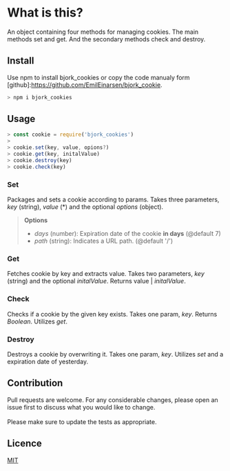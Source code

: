 # What is this?

An object containing four methods for managing cookies. The main methods set and get. And the secondary methods check and destroy.


## Install
Use npm to install bjork_cookies or copy the code manualy form [github]:https://github.com/EmilEinarsen/bjork_cookie.

```bash
> npm i bjork_cookies
```

## Usage
```js
> const cookie = require('bjork_cookies')
>
> cookie.set(key, value, opions?)
> cookie.get(key, initalValue)
> cookie.destroy(key)
> cookie.check(key)
```
### Set
Packages and sets a cookie according to params. Takes three parameters, _key_ (string), _value_ (\*) and the optional _options_ (object).

> **Options**
> * _days_ (number):
Expiration date of the cookie **in days** (@default 7) 
> * _path_ (string):
Indicates a URL path. (@default '/')

### Get
Fetches cookie by key and extracts value.
Takes two parameters, _key_ (string) and the  optional _initalValue_. Returns value | _initalValue_.

### Check
Checks if a cookie by the given key exists. Takes one param, _key_. Returns _Boolean_. 
Utilizes _get_.

### Destroy
Destroys a cookie by overwriting it. Takes one param, _key_.
Utilizes _set_ and a expiration date of yesterday.

## Contribution
Pull requests are welcome. For any considerable changes, please open an issue first to discuss what you would like to change.<br>
<br>
Please make sure to update the tests as appropriate.

## Licence
[MIT](https://github.com/EmilEinarsen/bjork_restrain/blob/master/LICENSE)
